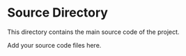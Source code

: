 # Source Directory

This directory contains the main source code of the project.

Add your source code files here.
